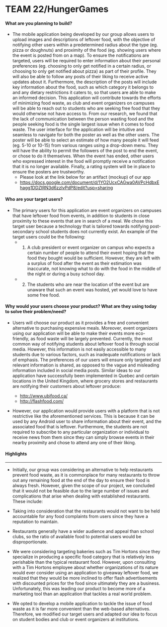 # TEAM 22/HungerGames

#### What are you planning to build?

 * The mobile application being developed by our group allows users to upload images and descriptions of leftover food, with the   objective of notifying other users 
 within a predetermined radius about the type (eg. pizza or doughnuts) and proximity of the food (eg. showing users where the event is posted from on a map). 
 To ensure the notifications are targeted, users will be required to enter information about their personal preferences (eg. choosing to only get notified in a 
 certain radius, or choosing to only get notified about pizza) as part of their profile. They will also be able to follow any posts of their liking to receive 
 active updates about it. Furthermore, the description of the posts will include key information about the food, such as which category it belongs to and any dietary 
 restrictions it caters to, so that users are able to make an informed decision. This application will contribute towards the efforts of minimizing food waste, as club 
 and event organizers on campuses will be able to reach out to students who are seeking free food that they would otherwise not have access to. From our research, we found 
 that the lack of communication between the person wasting food and the people seeking food is the single largest issue when it comes to food waste. The user interface for 
 the application will be intuitive and seamless to navigate for both the poster as well as the other users. The poster will be able to select an estimate of how many people 
 it will feed (eg. 5-10 or 10-15) from various ranges using a drop-down menu. They will have the ability to permit the followers of the post to end the event, or chose to do it 
 themselves. When the event has ended, other users who expressed interest in the food will promptly receive a notification that it is no longer available. Finally, a rating system 
 will be in place to ensure the posters are trustworthy. 
   * Please look at the link below for an artifact (mockup) of our app 
   * https://docs.google.com/document/d/1YO2UcxCAGwa0AVPcHdbxEhagg1DDZIRN3d6zzIvPdP8/edit?usp=sharing



#### Who are your target users?

 * The primary users for this application are event organizers on campuses that have leftover food from events, in addition to students in close proximity to these events that are 
  in search of a meal. We chose this target user because a technology that is tailored towards notifying post-secondary school students does not currently exist. An example of the 
  target users could be the following:
   * 1. A club president or event organizer on campus who expects a certain number of people to attend their event hoping that the food they bought would be sufficient. However, they 
      are left with a surplus of food after the event as their estimation was inaccurate, not knowing what to do with the food in the middle of the night or during a busy school day. 
   * 2. The students who are near the location of the event but are unaware that such an event was hosted, yet would love to have some free food. 



#### Why would your users choose your product? What are they using today to solve their problem/need?

 * Users will choose our product as it provides a free and convenient alternative to purchasing expensive meals. Moreover, event organizers using our application will be able to make their 
  events more eco-friendly, as food waste will be largely prevented. Currently, the most common way of notifying students about leftover food is through social media. However, this information 
  is not easily accessible to many students due to various factors, such as inadequate notifications or lack of emphasis. The preferences of our users will ensure only targeted and relevant 
  information is shared, as opposed to the vague and misleading information included in social media posts. Similar ideas to our application have successfully been implemented in Quebec and certain 
  locations in the United Kingdom, where grocery stores and restaurants are notifying their customers about leftover produce:
   * http://www.ubifood.ca/
   * http://flashfood.com/
   
 * However, our application would provide users with a platform that is not restrictive like the aforementioned services. This is because it can be used by any Android user to share information about 
  their event, and the associated food that is leftover. Furthermore, the students are not required to subscribe to any particular organization or individual to receive news from them since they can 
  simply browse events in their nearby proximity and chose to attend any one of their liking.

#### Highlights

----

 * Initially, our group was considering an alternative to help restaurants prevent food waste, as it is commonplace for many restaurants to throw out any remaining food at the end of the day to ensure 
  their food is always fresh. However, given the scope of our project, we concluded that it would not be feasible due to the large number of issues and complications that arise when dealing with established 
  restaurants. These include: 
  * Taking into consideration that the restaurants would not want to be held accountable for any food complaints from users since they have a reputation to maintain. 
  * Restaurants generally have a wider audience and appeal than school clubs, so the ratio of available food to potential users would be disproportionate.
  * We were considering targeting bakeries such as Tim Hortons since they specialize in producing a specific food category that is relatively less perishable than the typical restaurant food. However, upon 
    consulting with a Tim Hortons employee about whether organizations of its nature would ever consider using an application to giveaway leftover food, we realized that they would be more inclined to offer 
	flash advertisements with discounted prices for the food since ultimately they are a business. Unfortunately, this was leading our product to become more of a marketing tool than an application that tackles 
	a real world problem.

 * We opted to develop a mobile application to tackle the issue of food waste as it is far more convenient than the web-based alternatives. Therefore, we modified our target users and adapted our idea to focus 
  on student bodies and club or event organizers at institutions.
